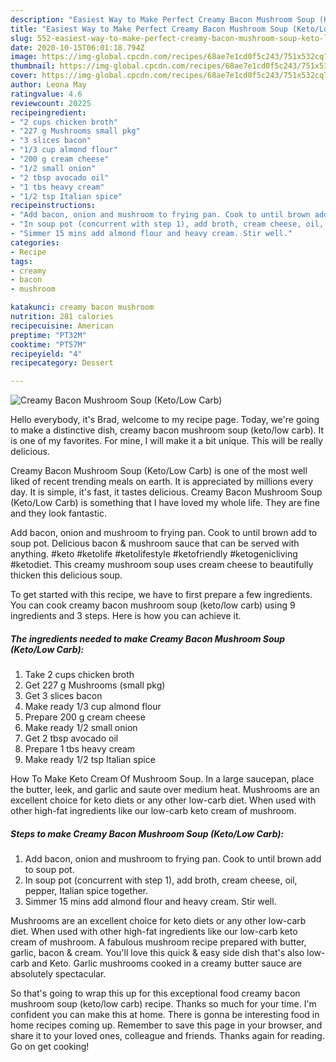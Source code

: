 ```yaml
---
description: "Easiest Way to Make Perfect Creamy Bacon Mushroom Soup (Keto/Low Carb)"
title: "Easiest Way to Make Perfect Creamy Bacon Mushroom Soup (Keto/Low Carb)"
slug: 552-easiest-way-to-make-perfect-creamy-bacon-mushroom-soup-keto-low-carb
date: 2020-10-15T06:01:18.794Z
image: https://img-global.cpcdn.com/recipes/68ae7e1cd0f5c243/751x532cq70/creamy-bacon-mushroom-soup-ketolow-carb-recipe-main-photo.jpg
thumbnail: https://img-global.cpcdn.com/recipes/68ae7e1cd0f5c243/751x532cq70/creamy-bacon-mushroom-soup-ketolow-carb-recipe-main-photo.jpg
cover: https://img-global.cpcdn.com/recipes/68ae7e1cd0f5c243/751x532cq70/creamy-bacon-mushroom-soup-ketolow-carb-recipe-main-photo.jpg
author: Leona May
ratingvalue: 4.6
reviewcount: 20225
recipeingredient:
- "2 cups chicken broth"
- "227 g Mushrooms small pkg"
- "3 slices bacon"
- "1/3 cup almond flour"
- "200 g cream cheese"
- "1/2 small onion"
- "2 tbsp avocado oil"
- "1 tbs heavy cream"
- "1/2 tsp Italian spice"
recipeinstructions:
- "Add bacon, onion and mushroom to frying pan. Cook to until brown add to soup pot."
- "In soup pot (concurrent with step 1), add broth, cream cheese, oil, pepper, Italian spice together."
- "Simmer 15 mins add almond flour and heavy cream. Stir well."
categories:
- Recipe
tags:
- creamy
- bacon
- mushroom

katakunci: creamy bacon mushroom 
nutrition: 281 calories
recipecuisine: American
preptime: "PT32M"
cooktime: "PT57M"
recipeyield: "4"
recipecategory: Dessert

---
```



![Creamy Bacon Mushroom Soup (Keto/Low Carb)](https://img-global.cpcdn.com/recipes/68ae7e1cd0f5c243/751x532cq70/creamy-bacon-mushroom-soup-ketolow-carb-recipe-main-photo.jpg)

Hello everybody, it's Brad, welcome to my recipe page. Today, we're going to make a distinctive dish, creamy bacon mushroom soup (keto/low carb). It is one of my favorites. For mine, I will make it a bit unique. This will be really delicious.

Creamy Bacon Mushroom Soup (Keto/Low Carb) is one of the most well liked of recent trending meals on earth. It is appreciated by millions every day. It is simple, it's fast, it tastes delicious. Creamy Bacon Mushroom Soup (Keto/Low Carb) is something that I have loved my whole life. They are fine and they look fantastic.

Add bacon, onion and mushroom to frying pan. Cook to until brown add to soup pot. Delicious bacon &amp; mushroom sauce that can be served with anything. #keto #ketolife #ketolifestyle #ketofriendly #ketogenicliving #ketodiet. This creamy mushroom soup uses cream cheese to beautifully thicken this delicious soup.


To get started with this recipe, we have to first prepare a few ingredients. You can cook creamy bacon mushroom soup (keto/low carb) using 9 ingredients and 3 steps. Here is how you can achieve it.

<!--inarticleads1-->

##### The ingredients needed to make Creamy Bacon Mushroom Soup (Keto/Low Carb):

1. Take 2 cups chicken broth
1. Get 227 g Mushrooms (small pkg)
1. Get 3 slices bacon
1. Make ready 1/3 cup almond flour
1. Prepare 200 g cream cheese
1. Make ready 1/2 small onion
1. Get 2 tbsp avocado oil
1. Prepare 1 tbs heavy cream
1. Make ready 1/2 tsp Italian spice


How To Make Keto Cream Of Mushroom Soup. In a large saucepan, place the butter, leek, and garlic and saute over medium heat. Mushrooms are an excellent choice for keto diets or any other low-carb diet. When used with other high-fat ingredients like our low-carb keto cream of mushroom. 

<!--inarticleads2-->

##### Steps to make Creamy Bacon Mushroom Soup (Keto/Low Carb):

1. Add bacon, onion and mushroom to frying pan. Cook to until brown add to soup pot.
1. In soup pot (concurrent with step 1), add broth, cream cheese, oil, pepper, Italian spice together.
1. Simmer 15 mins add almond flour and heavy cream. Stir well.


Mushrooms are an excellent choice for keto diets or any other low-carb diet. When used with other high-fat ingredients like our low-carb keto cream of mushroom. A fabulous mushroom recipe prepared with butter, garlic, bacon &amp; cream. You&#39;ll love this quick &amp; easy side dish that&#39;s also low-carb and Keto. Garlic mushrooms cooked in a creamy butter sauce are absolutely spectacular. 

So that's going to wrap this up for this exceptional food creamy bacon mushroom soup (keto/low carb) recipe. Thanks so much for your time. I'm confident you can make this at home. There is gonna be interesting food in home recipes coming up. Remember to save this page in your browser, and share it to your loved ones, colleague and friends. Thanks again for reading. Go on get cooking!
